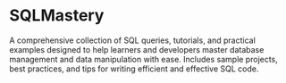 # SQLMastery
A comprehensive collection of SQL queries, tutorials, and practical examples designed to help learners and developers master database management and data manipulation with ease. Includes sample projects, best practices, and tips for writing efficient and effective SQL code.
